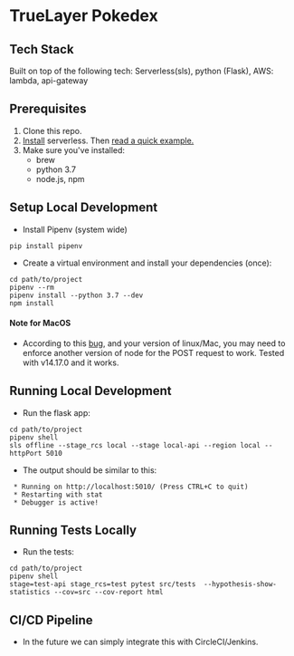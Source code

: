 # TrueLayer Pokedex

## Tech Stack
Built on top of the following tech: Serverless(sls), python (Flask), AWS: lambda, api-gateway


## Prerequisites
1. Clone this repo.
2. [Install](https://serverless.com/framework/docs/providers/aws/guide/installation/) serverless. Then [read a quick example.](https://serverless.com/blog/flask-python-rest-api-serverless-lambda-dynamodb)
3. Make sure you've installed:
	- brew
	- python 3.7
	- node.js, npm


## Setup Local Development
- Install Pipenv (system wide)
```shell script
pip install pipenv
```

- Create a virtual environment and install your dependencies (once):
```shell script
cd path/to/project
pipenv --rm
pipenv install --python 3.7 --dev
npm install
```

#### Note for MacOS
- According to this [bug](https://github.com/dherault/serverless-offline/issues/1150), and your version of linux/Mac, you may need to enforce another version of node for the POST request to work. Tested with v14.17.0 and it works.

## Running Local Development
- Run the flask app:
```shell script
cd path/to/project
pipenv shell
sls offline --stage_rcs local --stage local-api --region local --httpPort 5010
```
   
- The output should be similar to this:
```shell script
 * Running on http://localhost:5010/ (Press CTRL+C to quit)
 * Restarting with stat
 * Debugger is active!
```

## Running Tests Locally
- Run the tests:
```shell script
cd path/to/project
pipenv shell
stage=test-api stage_rcs=test pytest src/tests  --hypothesis-show-statistics --cov=src --cov-report html
```

## CI/CD Pipeline
- In the future we can simply integrate this with CircleCI/Jenkins.
